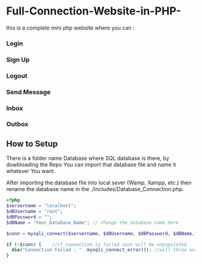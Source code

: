 # Full-Connection-Website-in-PHP-

this is a complete mini php website where you can :
   ### Login
   ### Sign Up
   ### Logout
   ### Send Message
   ### Inbox
   ### Outbox
   
   ## How to Setup
There is a folder name Database where SQL database is there, by dowbloading the Repo You can import that database file and name it whatever You want.

After importing the database file into local sever (Wamp, Xampp, etc.) then rename the database name in the ./includes/Database_Connection.php. 

```php
<?php
$servername = "localhost";
$dBUsername = "root";
$dBPassword = "";
$dBName = "Your_Database_Name"; // change the database name here

$conn = mysqli_connect($servername, $dBUsername, $dBPassword, $dBName,"3308");

if (!$conn) {    //if connection is failed conn will be unpopulated
  die("Connection Failed : " .mysqli_connect_error()); //will throw out the specific error 
}


  
 
